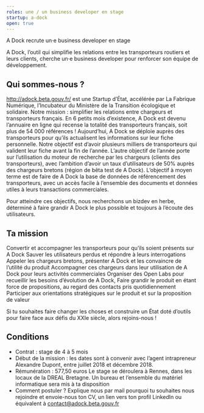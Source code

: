 ```yaml
---
roles: une / un business developer en stage
startup: a-dock
open: true
---
```


A Dock recrute un·e business developer en stage

<!--more-->

A Dock, l’outil qui simplifie les relations entre les transporteurs routiers et leurs clients, cherche un·e business developer pour renforcer son équipe de développement.

## Qui sommes-nous ?

http://adock.beta.gouv.fr/ est une Startup d’État, accélérée par La Fabrique Numérique, l’Incubateur du Ministère de la Transition écologique et solidaire.
Notre mission : simplifier les relations entre chargeurs et transporteurs français.
En 6 petits mois d’existence, A Dock est devenu l’annuaire en ligne qui recense la totalité des transporteurs français, soit plus de 54 000 références ! 
Aujourd’hui, A Dock se déploie auprès des transporteurs pour qu’ils actualisent les informations sur leur fiche personnelle. Notre objectif est d’avoir plusieurs milliers de transporteurs qui valident leur fiche avant la fin de l’année.
L’autre objectif de l’année porte sur l’utilisation du moteur de recherche par les chargeurs (clients des transporteurs), avec l’ambition d’avoir un taux d’utilisateurs de 50% auprès des chargeurs bretons (région de bêta test de A Dock).
L’objectif à moyen terme est de faire de A Dock la base de données de référencement des transporteurs, avec un accès facile à l’ensemble des documents et données utiles à leurs transactions commerciales.
 
Pour atteindre ces objectifs, nous recherchons un bizdev en herbe, déterminé à faire grandir A Dock le plus possible et toujours à l’écoute des utilisateurs.
 
 
## Ta mission

Convertir et accompagner les transporteurs pour qu’ils soient présents sur A Dock
Sauver les utilisateurs perdus et répondre à leurs interrogations
Appeler les chargeurs bretons, présenter A Dock  et les convaincre de l’utilité du produit
Accompagner ces chargeurs dans leur utilisation de A Dock pour leurs activités commerciales
Organiser des Open Labs pour recueillir les besoins d’évolution de A Dock,
Faire grandir le produit en étant force de propositions, au regard des contacts pris quotidiennement
Participer aux orientations stratégiques sur le produit et sur la proposition de valeur

Si tu souhaites faire changer les choses et construire un État doté d’outils pour faire face aux défis du XXIe siècle, alors rejoins-nous !

## Conditions

- Contrat : stage de 4 à 5 mois
- Début de la mission : les dates sont à convenir avec l’agent intrapreneur Alexandre Dupont, entre juillet 2018 et décembre 2018.
- Rémunération : 577,50 euros
Le stage se déroulera à Rennes, dans les locaux de la DREAL Bretagne. Un bureau et l’ensemble du matériel informatique sera mis à ta disposition
- Comment postuler ?
Explique nous par mail pourquoi tu souhaites nous rejoindre et envoie-nous ton CV, un lien vers ton profil LinkedIn ou équivalent à contact@adock.beta.gouv.fr

